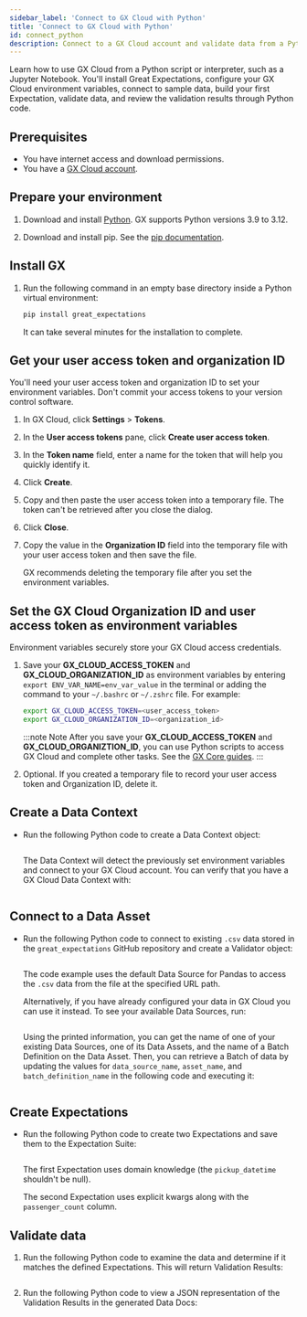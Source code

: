 ```yaml
---
sidebar_label: 'Connect to GX Cloud with Python'
title: 'Connect to GX Cloud with Python'
id: connect_python
description: Connect to a GX Cloud account and validate data from a Python script.
---
```


Learn how to use GX Cloud from a Python script or interpreter, such as a Jupyter Notebook. You'll install Great Expectations, configure your GX Cloud environment variables, connect to sample data, build your first Expectation, validate data, and review the validation results through Python code.

## Prerequisites

- You have internet access and download permissions.
- You have a [GX Cloud account](https://greatexpectations.io/cloud).

## Prepare your environment

1. Download and install [Python](https://www.python.org/downloads/). GX supports Python versions 3.9 to 3.12.

2. Download and install pip. See the [pip documentation](https://pip.pypa.io/en/stable/cli/pip/).


## Install GX

1. Run the following command in an empty base directory inside a Python virtual environment:

    ```bash title="Terminal input"
    pip install great_expectations
    ```

    It can take several minutes for the installation to complete.

## Get your user access token and organization ID

You'll need your user access token and organization ID to set your environment variables. Don't commit your access tokens to your version control software.

1. In GX Cloud, click **Settings** > **Tokens**.

2. In the **User access tokens** pane, click **Create user access token**.

3. In the **Token name** field, enter a name for the token that will help you quickly identify it.

4. Click **Create**.

5. Copy and then paste the user access token into a temporary file. The token can't be retrieved after you close the dialog.

6. Click **Close**.

7. Copy the value in the **Organization ID** field into the temporary file with your user access token and then save the file. 

    GX recommends deleting the temporary file after you set the environment variables.

## Set the GX Cloud Organization ID and user access token as environment variables

Environment variables securely store your GX Cloud access credentials.

1. Save your **GX_CLOUD_ACCESS_TOKEN** and **GX_CLOUD_ORGANIZATION_ID** as environment variables by entering `export ENV_VAR_NAME=env_var_value` in the terminal or adding the command to your `~/.bashrc` or `~/.zshrc` file. For example:

    ```bash title="Terminal input"
    export GX_CLOUD_ACCESS_TOKEN=<user_access_token>
    export GX_CLOUD_ORGANIZATION_ID=<organization_id>
    ```

    :::note Note
   After you save your **GX_CLOUD_ACCESS_TOKEN** and **GX_CLOUD_ORGANIZTION_ID**, you can use Python scripts to access GX Cloud and complete other tasks. See the [GX Core guides](/core/introduction/introduction.mdx).
    :::

2. Optional. If you created a temporary file to record your user access token and Organization ID, delete it.

## Create a Data Context

- Run the following Python code to create a Data Context object:

    ```python title="Python" name="docs/docusaurus/docs/cloud/connect/connect_python.py - get cloud context"
    ```
  
    The Data Context will detect the previously set environment variables and connect to your GX Cloud account.  You can verify that you have a GX Cloud Data Context with:

    ```python title="Python" name="docs/docusaurus/docs/cloud/connect/connect_python.py - verify context type"
    ```

## Connect to a Data Asset

- Run the following Python code to connect to existing `.csv` data stored in the `great_expectations` GitHub repository and create a Validator object:

    ```python title="Python" name="tutorials/quickstart/quickstart.py connect_to_data"
    ```

    The code example uses the default Data Source for Pandas to access the `.csv` data from the file at the specified URL path.

    Alternatively, if you have already configured your data in GX Cloud you can use it instead.  To see your available Data Sources, run:

    ```python title="Python" name="docs/docusaurus/docs/cloud/connect/connect_python.py - list data sources"
    ```
  
    Using the printed information, you can get the name of one of your existing Data Sources, one of its Data Assets, and the name of a Batch Definition on the Data Asset.  Then, you can retrieve a Batch of data by updating the values for `data_source_name`, `asset_name`, and `batch_definition_name` in the following code and executing it:

    ```python title="Python" name="docs/docusaurus/docs/cloud/connect/connect_python.py - retrieve a data asset"
    ```

## Create Expectations

- Run the following Python code to create two Expectations and save them to the Expectation Suite:

    ```python title="Python" name="tutorials/quickstart/quickstart.py create_expectation"
    ```

  The first Expectation uses domain knowledge (the `pickup_datetime` shouldn't be null).

  The second Expectation uses explicit kwargs along with the `passenger_count` column.

## Validate data

1. Run the following Python code to examine the data and determine if it matches the defined Expectations. This will return Validation Results:

    ```python title="Python" name="tutorials/quickstart/quickstart.py run_checkpoint"
    ```

2. Run the following Python code to view a JSON representation of the Validation Results in the generated Data Docs:

    ```python title="Python" name="tutorials/quickstart/quickstart.py view_results"
    ```
